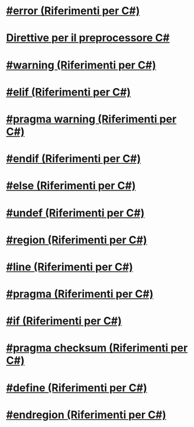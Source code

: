 # [#error (Riferimenti per C#)](preprocessor-error.md)
# [Direttive per il preprocessore C#](index.md)
# [#warning (Riferimenti per C#)](preprocessor-warning.md)
# [#elif (Riferimenti per C#)](preprocessor-elif.md)
# [#pragma warning (Riferimenti per C#)](preprocessor-pragma-warning.md)
# [#endif (Riferimenti per C#)](preprocessor-endif.md)
# [#else (Riferimenti per C#)](preprocessor-else.md)
# [#undef (Riferimenti per C#)](preprocessor-undef.md)
# [#region (Riferimenti per C#)](preprocessor-region.md)
# [#line (Riferimenti per C#)](preprocessor-line.md)
# [#pragma (Riferimenti per C#)](preprocessor-pragma.md)
# [#if (Riferimenti per C#)](preprocessor-if.md)
# [#pragma checksum (Riferimenti per C#)](preprocessor-pragma-checksum.md)
# [#define (Riferimenti per C#)](preprocessor-define.md)
# [#endregion (Riferimenti per C#)](preprocessor-endregion.md)
